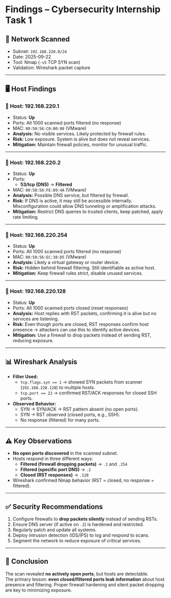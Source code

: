 # Findings – Cybersecurity Internship Task 1

## 📍 Network Scanned
- Subnet: `192.168.220.0/24`  
- Date: 2025-09-22  
- Tool: Nmap (`-sS` TCP SYN scan)  
- Validation: Wireshark packet capture  

---

## 🖥️ Host Findings

### 🔹 Host: 192.168.220.1
- Status: **Up**
- Ports: All 1000 scanned ports filtered (no response)
- MAC: `00:50:56:C0:00:08` (VMware)
- **Analysis:** No visible services. Likely protected by firewall rules.
- **Risk:** Low exposure. System is alive but does not reveal services.
- **Mitigation:** Maintain firewall policies, monitor for unusual traffic.

---

### 🔹 Host: 192.168.220.2
- Status: **Up**
- Ports:
  - **53/tcp (DNS)** → **Filtered**
- MAC: `00:50:56:FE:89:4A` (VMware)
- **Analysis:** Possible DNS service, but filtered by firewall.
- **Risk:** If DNS is active, it may still be accessible internally. Misconfiguration could allow DNS tunneling or amplification attacks.
- **Mitigation:** Restrict DNS queries to trusted clients, keep patched, apply rate limiting.

---

### 🔹 Host: 192.168.220.254
- Status: **Up**
- Ports: All 1000 scanned ports filtered (no response)
- MAC: `00:50:56:EC:38:D5` (VMware)
- **Analysis:** Likely a virtual gateway or router device.
- **Risk:** Hidden behind firewall filtering. Still identifiable as active host.
- **Mitigation:** Keep firewall rules strict, disable unused services.

---

### 🔹 Host: 192.168.220.128
- Status: **Up**
- Ports: All 1000 scanned ports closed (reset responses)
- **Analysis:** Host replies with RST packets, confirming it is alive but no services are listening.
- **Risk:** Even though ports are closed, RST responses confirm host presence → attackers can use this to identify active devices.
- **Mitigation:** Use a firewall to drop packets instead of sending RST, reducing exposure.

---

## 📊 Wireshark Analysis
- **Filter Used:**  
  - `tcp.flags.syn == 1` → showed SYN packets from scanner (`192.168.220.128`) to multiple hosts.  
  - `tcp.port == 22` → confirmed RST/ACK responses for closed SSH ports.  
- **Observed Behavior:**  
  - SYN → SYN/ACK → RST pattern absent (no open ports).  
  - SYN → RST observed (closed ports, e.g., SSH).  
  - No response (filtered) for many ports.

---

## ⚠️ Key Observations
- **No open ports discovered** in the scanned subnet.  
- Hosts respond in three different ways:
  - **Filtered (firewall dropping packets)** → `.1` and `.254`  
  - **Filtered (specific port DNS)** → `.2`  
  - **Closed (RST responses)** → `.128`  
- Wireshark confirmed Nmap behavior (RST = closed, no response = filtered).

---

## ✅ Security Recommendations
1. Configure firewalls to **drop packets silently** instead of sending RSTs.  
2. Ensure DNS server (if active on `.2`) is hardened and restricted.  
3. Regularly patch and update all systems.  
4. Deploy intrusion detection (IDS/IPS) to log and respond to scans.  
5. Segment the network to reduce exposure of critical services.

---

## 📖 Conclusion
The scan revealed **no actively open ports**, but hosts are detectable.  
The primary lesson: **even closed/filtered ports leak information** about host presence and filtering. Proper firewall hardening and silent packet dropping are key to minimizing exposure.
